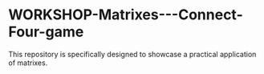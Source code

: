 # WORKSHOP-Matrixes---Connect-Four-game
This repository is specifically designed to showcase a practical application of matrixes.
